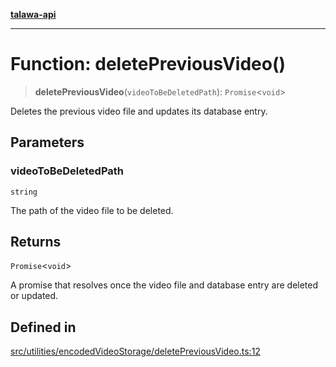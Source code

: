 [**talawa-api**](../../../../README.md)

***

# Function: deletePreviousVideo()

> **deletePreviousVideo**(`videoToBeDeletedPath`): `Promise`\<`void`\>

Deletes the previous video file and updates its database entry.

## Parameters

### videoToBeDeletedPath

`string`

The path of the video file to be deleted.

## Returns

`Promise`\<`void`\>

A promise that resolves once the video file and database entry are deleted or updated.

## Defined in

[src/utilities/encodedVideoStorage/deletePreviousVideo.ts:12](https://github.com/Suyash878/talawa-api/blob/f376d03c37e9acd046e7cc983947432c95f74442/src/utilities/encodedVideoStorage/deletePreviousVideo.ts#L12)
